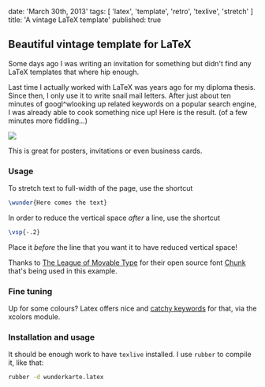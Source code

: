 date: 'March 30th, 2013'
tags: [ 'latex', 'template', 'retro', 'texlive', 'stretch' ]
title: 'A vintage LaTeX template'
published: true


## Beautiful vintage template for LaTeX

Some days ago I was writing an invitation for something
but didn't find any LaTeX templates that where hip enough.

Last time I actually worked with LaTeX was years ago for my diploma thesis.
Since then, I only use it to write snail mail letters.
After just about ten minutes of
googl^wlooking up related keywords on a popular search engine,
I was already able to cook something nice up!
Here is the result. (of a few minutes more fiddling...)

<img src="/images/wunderkarte.png" />

This is great for posters, invitations or even business cards.

### Usage

To stretch text to full-width of the page, use the shortcut

``` latex
\wunder{Here comes the text}
```

In order to reduce the vertical space _after_ a line, use the shortcut

``` latex
\vsp{-.2}
```

Place it _before_ the line that you want it to have reduced vertical space!

Thanks to <a href="http://www.theleagueofmoveabletype.com/">The League of Movable Type</a> for their open source font
<a href="http://www.theleagueofmoveabletype.com/chunk">Chunk</a> that's being used in this example.

### Fine tuning

Up for some colours? Latex offers nice
and <a href="http://en.wikibooks.org/wiki/LaTeX/Colors#The_68_standard_colors_known_to_dvips">catchy keywords</a> for that,
via the xcolors module.

### Installation and usage

It should be enough work to have `texlive` installed.
I use `rubber` to compile it, like that:

``` bash
rubber -d wunderkarte.latex
```
